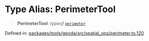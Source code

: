 # Type Alias: PerimeterTool

> **PerimeterTool**: *typeof* [`perimeter`](../variables/perimeter.md)

Defined in: [packages/tools/geoda/src/spatial\_ops/perimeter.ts:120](https://github.com/GeoDaCenter/openassistant/blob/28e38a23cf528ccfe10391135d12fba8d3e385da/packages/tools/geoda/src/spatial_ops/perimeter.ts#L120)
